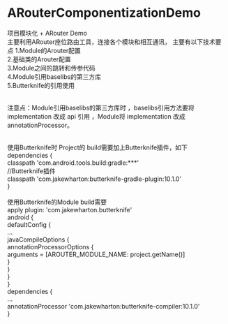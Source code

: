 # ARouterComponentizationDemo
项目模块化 + ARouter Demo</br>
主要利用ARouter座位路由工具，连接各个模块和相互通讯，
主要有以下技术要点
1.Module的Arouter配置</br>
2.基础类的Arouter配置</br>
3.Module之间的跳转和传参代码</br>
4.Module引用baselibs的第三方库</br>
5.Butterknife的引用使用</br></br>

注意点：Module引用baselibs的第三方库时 ，baselibs引用方法要将 implementation 改成 api 引用
，Module将 implementation 改成 annotationProcessor。</br></br>

使用Butterknife时 Project的 build需要加上Butterknife插件，如下</br>
 dependencies {</br>
        classpath 'com.android.tools.build:gradle:***'</br>
        //Butterknife插件</br>
        classpath 'com.jakewharton:butterknife-gradle-plugin:10.1.0'</br>
    }</br></br>
使用Butterknife的Module  build需要</br>
apply plugin: 'com.jakewharton.butterknife'</br>
android {</br>
    defaultConfig {</br>
       ...</br>
        javaCompileOptions {</br>
            annotationProcessorOptions {</br>
                arguments = [AROUTER_MODULE_NAME: project.getName()]</br>
            }</br>
        }</br>
    }</br>
 }</br>
dependencies {</br>
    ...</br>
    annotationProcessor 'com.jakewharton:butterknife-compiler:10.1.0'</br>
}</br>


